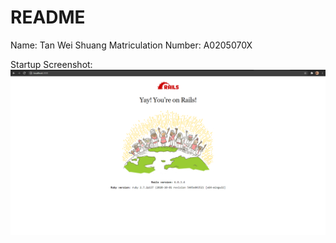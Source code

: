 # README

Name: Tan Wei Shuang
Matriculation Number: A0205070X

Startup Screenshot:
![Screenshot](https://github.com/weishuangtan/CVWO/blob/master/Rails%20Startup%20Screenshot.png)
